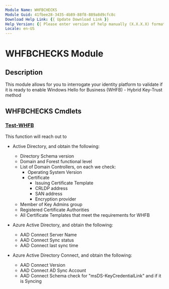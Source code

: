 ```yaml
---
Module Name: WHFBCHECKS
Module Guid: 41fbee28-3435-4b89-88f8-889a8d9cfc8c
Download Help Link: {{ Update Download Link }}
Help Version: {{ Please enter version of help manually (X.X.X.X) format }}
Locale: en-US
---
```


# WHFBCHECKS Module

## Description

This module allows for you to interrogate your identity platform to validate if it is ready to enable Windows Hello for Business (WHFB) - Hybrid Key-Trust method

## WHFBCHECKS Cmdlets

### [Test-WHFB](Test-WHFB.md)

This function will reach out to

- Active Directory, and obtain the following:  
  - Directory Schema version  
  - Domain and Forest functional level  
  - List of Domain Controllers, on each we check:  
    - Operating System Version  
    - Certificate  
      - Issuing Certificate Template  
      - CRLDP address  
      - SAN address  
      - Encryption provider  
  - Member of Key Admins group  
  - Registered Certificate Authorities  
  - All Certificate Templates that meet the requirements for WHFB

- Azure Active Directory, and obtain the following:  
  - AAD Connect Server Name  
  - AAD Connect Sync status  
  - AAD Connect last sync time

- Azure Active Directory Connect, and obtain the following:  
  - AAD Connect Version  
  - AAD Connect AD Sync Account  
  - AAD Connect Schema check for "msDS-KeyCredentialLink" and if it is Syncing